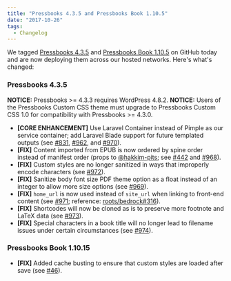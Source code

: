 ```yaml
---
title: "Pressbooks 4.3.5 and Pressbooks Book 1.10.5"
date: "2017-10-26"
tags: 
  - Changelog
---
```


We tagged [Pressbooks 4.3.5](https://github.com/pressbooks/pressbooks/releases/tag/4.3.5) and [Pressbooks Book 1.10.5](https://github.com/pressbooks/pressbooks-book/releases/tag/1.10.5) on GitHub today and are now deploying them across our hosted networks. Here's what's changed:

### Pressbooks 4.3.5

**NOTICE:** Pressbooks >= 4.3.3 requires WordPress 4.8.2. **NOTICE:** Users of the Pressbooks Custom CSS theme must upgrade to Pressbooks Custom CSS 1.0 for compatibility with Pressbooks >= 4.3.0.

- **[CORE ENHANCEMENT]** Use Laravel Container instead of Pimple as our service container; add Laravel Blade support for future templated outputs (see [#831](https://github.com/pressbooks/pressbooks/issues/831), [#962](https://github.com/pressbooks/pressbooks/pull/962), and [#970](https://github.com/pressbooks/pressbooks/pull/970)).
- **[FIX]** Content imported from EPUB is now ordered by spine order instead of manifest order (props to [@hakkim-pits](https://github.com/hakkim-pits); see [#442](https://github.com/pressbooks/pressbooks/issues/442) and [#968](https://github.com/pressbooks/pressbooks/pull/968)).
- **[FIX]** Custom styles are no longer sanitized in ways that improperly encode characters (see [#972](https://github.com/pressbooks/pressbooks/pull/972)).
- **[FIX]** Sanitize body font size PDF theme option as a float instead of an integer to allow more size options (see [#969](https://github.com/pressbooks/pressbooks/pull/969)).
- **[FIX]** `home_url` is now used instead of `site_url` when linking to front-end content (see [#971](https://github.com/pressbooks/pressbooks/pull/971); reference: [roots/bedrock#316](https://github.com/roots/bedrock/pull/316)).
- **[FIX]** Shortcodes will now be cloned as is to preserve more footnote and LaTeX data (see [#973](https://github.com/pressbooks/pressbooks/pull/973)).
- **[FIX]** Special characters in a book title will no longer lead to filename issues under certain circumstances (see [#974](https://github.com/pressbooks/pressbooks/pull/974)).

### Pressbooks Book 1.10.15

- **[FIX]** Added cache busting to ensure that custom styles are loaded after save (see [#46](https://github.com/pressbooks/pressbooks-book/pull/46)).
